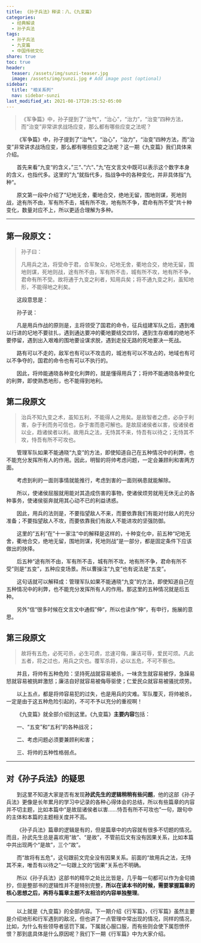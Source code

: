 ```yaml
---
title: 《孙子兵法》释读：八、《九变篇》
categories:
  - 经典解读
  - 孙子兵法
tags: 
  - 孙子兵法
  - 九变篇
  - 中国传统文化
share: true
toc: true
header:
  teaser: /assets/img/sunzi-teaser.jpg
  image: /assets/img/sunzi.jpg # Add image post (optional)
sidebar:
  title: "相关系列"
  nav: sidebar-sunzi
last_modified_at: 2021-08-17T20:25:52-05:00
---
```


>《军争篇》中，孙子提到了“治气”，“治心”，“治力”，“治变”四种方法，而“治变”非常讲求战场应变，那么都有哪些应变之法呢？

&emsp;&emsp;《军争篇》中，孙子提到了“治气”，“治心”，“治力”，“治变”四种方法，而“治变”非常讲求战场应变，那么都有哪些应变之法呢？这一期《九变篇》我们具体来介绍。

&emsp;&emsp;首先来看”九变“的含义，”三“、”六“、”九“在文言文中既可以表示这个数字本身的含义，也指代多。这里的”九“就指代多，指战争中的各种变化，并非具体指”九种“。

&emsp;&emsp;原文第一段中介绍了”圮地无舍，衢地合交，绝地无留，围地则谋，死地则战，途有所不由，军有所不击，城有所不攻，地有所不争，君命有所不受“共十种变化，数量对应不上，所以更适合理解为多种。

---

## **第一段原文：**

> 孙子曰：
>
> 凡用兵之法，将受命于君，合军聚众，圮地无舍，衢地合交，绝地无留，围地则谋，死地则战，途有所不由，军有所不击，城有所不攻，地有所不争，君命有所不受。故将通于九变之利者，知用兵矣；将不通九变之利，虽知地形，不能得地之利矣。

&emsp;&emsp;这段意思是：

&emsp;&emsp;孙子说：

&emsp;&emsp;凡是用兵作战的原则是，主将领受了国君的命令，征兵组建军队之后，遇到难以行进的圮地不要驻扎，遇到通达要冲的衢地要结交四邻，遇到生存艰难的绝地不要停留，遇到出入艰难的围地要设谋求脱，遇到走投无路的死地要决一死战。

&emsp;&emsp;路有可以不走的，敌军也有可以不攻击的，城池有可以不攻占的，地域也有可以不争夺的，国君的命令也有可以不执行的。

&emsp;&emsp;因此，将帅能通晓各种变化利弊的，就是懂得用兵了；将帅不能通晓各种变化的利弊，即使熟悉地形，也不能得到地利。

## **第二段原文**

> 治兵不知九变之术，虽知五利，不能得人之用矣。是故智者之虑，必杂于利害，杂于利而务可信也，杂于害而患可解也。是故屈诸侯者以害，役诸侯者以业，趋诸侯者以利。故用兵之法，无恃其不来，恃吾有以待之；无恃其不攻，恃吾有所不可攻也。

&emsp;&emsp;管理军队如果不能通晓“九变”的方法，即使知道自己在五种情况中的利弊，也不能充分发挥所有人的作用。因此，明智的将帅考虑问题，一定会兼顾利和害两方面。

&emsp;&emsp;考虑到利的一面则事情就能推行，考虑到害的一面则祸患就能解除。

&emsp;&emsp;所以，使诸侯屈服就用能对其造成伤害的事物，使诸侯烦劳就用无休无止的各种事务，使诸侯驱奔就用其心动不已的利益诱惑。

&emsp;&emsp;因此，用兵的法则是，不要指望敌人不来，而要依靠我们有能对付敌人的充分准备；不要指望敌人不攻，而要依靠我们有敌人不能进攻的坚强防御。

&emsp;&emsp;这里的”五利“在”十一家注“中的解释是这样的，十种变化中，前五种“圮地无舍，衢地合交，绝地无留，围地则谋，死地则战”是一部分，都是固定条件下应该做出的抉择。

&emsp;&emsp;后五种“途有所不由，军有所不击，城有所不攻，地有所不争，君命有所不受”则是“五变”，五种应变场景。所以曹操注“九变”也有说法是“五变”。

&emsp;&emsp;这句话就可以解释成：管理军队如果不能通晓“九变”的方法，即使知道自己在五种情况中的利弊，也不能充分发挥所有人的作用。那这里的五种情况就是后五种。

&emsp;&emsp;另外”信“很多时候在文言文中通假”伸“，所以也读作”伸“，有申行，施展的意思。

## **第三段原文**

> 故将有五危，必死可杀，必生可虏，忿速可侮，廉洁可辱，爱民可烦。凡此五者，将之过也，用兵之灾也。覆军杀将，必以五危，不可不察也。

&emsp;&emsp;并且，将帅有五种危险：坚持死战就容易被杀，一味贪生就容易被俘，急躁易怒就容易被挑衅激怒；廉洁自好就容易被侮辱驱使；仁爱民众就容易被骚扰烦劳。

&emsp;&emsp;以上五点，都是将帅容易犯的过失，也是用兵的灾难。军队覆灭，将帅被杀，一定是由于这五种危险引起的，不可不予以充分的重视啊！

&emsp;&emsp;《九变篇》就全部介绍到这里。《九变篇》**主要内容**包括：

&emsp;&emsp;一、“五变”和“五利”的各种战况；

&emsp;&emsp;二、考虑问题必须要兼顾利和害；

&emsp;&emsp;三、将帅的五种性格弱点。

---

## 对《孙子兵法》的疑思

&emsp;&emsp;到这里不知道大家是否有发现**孙武先生的逻辑稍稍有些问题**，他的这部《孙子兵法》更像是长年累月的学习中记录的各种心得体会的总结，所以有些篇章的内容并不切主题，比如本篇中“是故屈诸侯者以害……恃吾有所不可攻也”一句，跟句中的主体和本篇的主题相关度并不高。

&emsp;&emsp;《孙子兵法》篇章的逻辑是有的，但是篇章中的内容就有很多不切题的情况。而且，孙武先生总是喜欢用“故”、“是故”，不管前后文有没有因果关系，比如本篇中共出现两个“是故”，三个“故”。

&emsp;&emsp;而“故将有五危”，这句跟前文完全没有因果关系。前面的“故用兵之法，无恃其不来，唯吾有以待之”一句跟上文的“因果”关系也不明确。

&emsp;&emsp;所以《孙子兵法》这部书的精华之处比比皆是，几乎每一句都可以作为金句摘抄，但是整部书的逻辑性并不是特别完整，**所以在读本书的时候，需要掌握篇章的核心思想之后，再将与篇章主题不太相洽的内容单独整理**。

---

&emsp;&emsp;以上就是《九变篇》的全部内容。下一期介绍《行军篇》，《行军篇》虽然主要是介绍地形和行军遇到的敌况，但也讲了一点管理中常出现的情况，同样的情况，比如，为什么有些领导者惩罚下属，下属就心服口服，而有些则会使下属怨愤怀恨？那到底具体是什么原因呢？我们下一期《行军篇》中为大家介绍。
